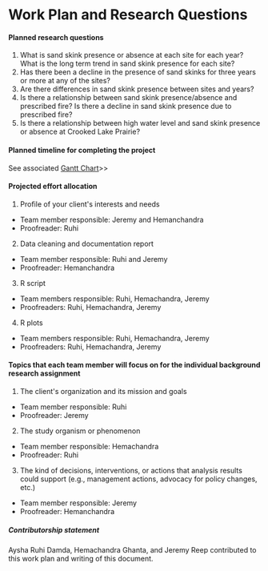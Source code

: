 # Work Plan and Research Questions

#### Planned research questions
1.	What is sand skink presence or absence at each site for each year? What is the long term trend in sand skink presence for each site?
2.	Has there been a decline in the presence of sand skinks for three years or more at any of the sites? 
3.	Are there differences in sand skink presence between sites and years?
4.	Is there a relationship between sand skink presence/absence and prescribed fire? Is there a decline in sand skink presence due to prescribed fire?
5.	Is there a relationship between high water level and sand skink presence or absence at Crooked Lake Prairie?  

#### Planned timeline for completing the project

See associated [Gantt Chart](https://github.com/ruhidamda/apple-mango-banana/blob/master/GanntChart_PolkCo.mpp)>>
 
#### Projected effort allocation 
1. Profile of your client's interests and needs
* Team member responsible: Jeremy and Hemanchandra  
* Proofreader: Ruhi
 
2. Data cleaning and documentation report
* Team member responsible: Ruhi and Jeremy
* Proofreader: Hemanchandra
 
3. R script
* Team members responsible: Ruhi, Hemachandra, Jeremy
* Proofreaders: Ruhi, Hemachandra, Jeremy
 
4. R plots
* Team members responsible: Ruhi, Hemachandra, Jeremy
* Proofreaders: Ruhi, Hemachandra, Jeremy
 
#### Topics that each team member will focus on for the individual background research assignment
1. The client's organization and its mission and goals
* Team member responsible: Ruhi
* Proofreader: Jeremy
 
2. The study organism or phenomenon
* Team member responsible: Hemachandra
* Proofreader: Ruhi
 
3. The kind of decisions, interventions, or actions that analysis results could support (e.g., management actions, advocacy for policy changes, etc.)
* Team member responsible: Jeremy
* Proofreader: Hemanchandra
 
##### Contributorship statement
Aysha Ruhi Damda, Hemachandra Ghanta, and Jeremy Reep contributed to this work plan and writing of this document.
